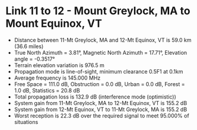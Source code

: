 # Link 11 to 12 - Mount Greylock, MA to Mount Equinox, VT

* Distance between 11-Mt Greylock, MA and 12-Mt Equinox, VT is 59.0 km (36.6 miles)
* True North Azimuth = 3.81°, Magnetic North Azimuth = 17.71°, Elevation angle = -0.3517°
* Terrain elevation variation is 976.5 m
* Propagation mode is line-of-sight, minimum clearance 0.5F1 at 0.1km
* Average frequency is 145.000 MHz
* Free Space = 111.0 dB, Obstruction = 0.0 dB, Urban = 0.0 dB, Forest = 1.0 dB, Statistics = 20.8 dB
* Total propagation loss is 132.9 dB (interference mode (optimistic))
* System gain from 11-Mt Greylock, MA to 12-Mt Equinox, VT is 155.2 dB
* System gain from 12-Mt Equinox, VT to 11-Mt Greylock, MA is 155.2 dB
* Worst reception is 22.3 dB over the required signal to meet 95.000% of situations